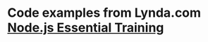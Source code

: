 # Code examples from Lynda.com [Node.js Essential Training](https://www.lynda.com/Node-js-tutorials/Node-js-Essential-Training/417077-2.html)
